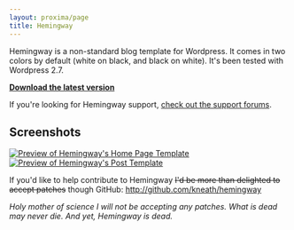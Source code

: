 ```yaml
---
layout: proxima/page
title: Hemingway
---
```


Hemingway is a non-standard blog template for Wordpress. It comes in two colors by default (white on black, and black on white). It's been tested with Wordpress 2.7.

**[Download the latest version](http://github.com/kneath/hemingway/zipball/master)**

If you're looking for Hemingway support, [check out the support forums](http://support.warpspire.com/discussions/hemingway).

## Screenshots

<div class="figure"><a href="https://assets.warpspire.com/images/hemingway/home.png"><img src="https://assets.warpspire.com/images/hemingway/home_preview.gif" alt="Preview of Hemingway's Home Page Template" /></a></div>
<div class="figure"><a href="https://assets.warpspire.com/images/hemingway/hemingway.png"><img src="https://assets.warpspire.com/images/hemingway/preview.gif" alt="Preview of Hemingway's Post Template" /></a></div>

If you'd like to help contribute to Hemingway ~~I'd be more than delighted to accept patches~~ though GitHub: <http://github.com/kneath/hemingway> 

_Holy mother of science I will not be accepting any patches. What is dead may never die. And yet, Hemingway is dead._
